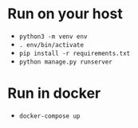 # Run on your host
- `python3 -m venv env`
- `. env/bin/activate`
- `pip install -r requirements.txt`
- `python manage.py runserver`

# Run in docker
- `docker-compose up`
